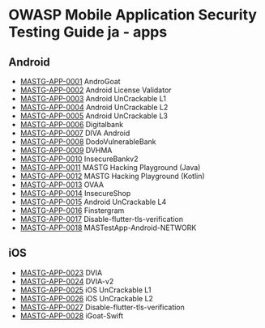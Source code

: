 # OWASP Mobile Application Security Testing Guide ja - apps

## Android

- [MASTG-APP-0001](apps/android/MASTG-APP-0001.md) AndroGoat
- [MASTG-APP-0002](apps/android/MASTG-APP-0002.md) Android License Validator
- [MASTG-APP-0003](apps/android/MASTG-APP-0003.md) Android UnCrackable L1
- [MASTG-APP-0004](apps/android/MASTG-APP-0004.md) Android UnCrackable L2
- [MASTG-APP-0005](apps/android/MASTG-APP-0005.md) Android UnCrackable L3
- [MASTG-APP-0006](apps/android/MASTG-APP-0006.md) Digitalbank
- [MASTG-APP-0007](apps/android/MASTG-APP-0007.md) DIVA Android
- [MASTG-APP-0008](apps/android/MASTG-APP-0008.md) DodoVulnerableBank
- [MASTG-APP-0009](apps/android/MASTG-APP-0009.md) DVHMA
- [MASTG-APP-0010](apps/android/MASTG-APP-0010.md) InsecureBankv2
- [MASTG-APP-0011](apps/android/MASTG-APP-0011.md) MASTG Hacking Playground (Java)
- [MASTG-APP-0012](apps/android/MASTG-APP-0012.md) MASTG Hacking Playground (Kotlin)
- [MASTG-APP-0013](apps/android/MASTG-APP-0013.md) OVAA
- [MASTG-APP-0014](apps/android/MASTG-APP-0014.md) InsecureShop
- [MASTG-APP-0015](apps/android/MASTG-APP-0015.md) Android UnCrackable L4
- [MASTG-APP-0016](apps/android/MASTG-APP-0016.md) Finstergram
- [MASTG-APP-0017](apps/android/MASTG-APP-0017.md) Disable-flutter-tls-verification
- [MASTG-APP-0018](apps/android/MASTG-APP-0018.md) MASTestApp-Android-NETWORK

## iOS

- [MASTG-APP-0023](apps/ios/MASTG-APP-0023.md) DVIA
- [MASTG-APP-0024](apps/ios/MASTG-APP-0024.md) DVIA-v2
- [MASTG-APP-0025](apps/ios/MASTG-APP-0025.md) iOS UnCrackable L1
- [MASTG-APP-0026](apps/ios/MASTG-APP-0026.md) iOS UnCrackable L2
- [MASTG-APP-0027](apps/ios/MASTG-APP-0027.md) Disable-flutter-tls-verification
- [MASTG-APP-0028](apps/ios/MASTG-APP-0028.md) iGoat-Swift
